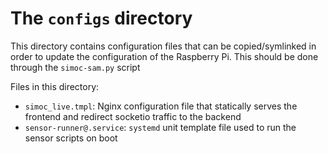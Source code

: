 # The `configs` directory

This directory contains configuration files that can be copied/symlinked
in order to update the configuration of the Raspberry Pi.
This should be done through the `simoc-sam.py` script

Files in this directory:
* `simoc_live.tmpl`: Nginx configuration file that statically serves the
  frontend and redirect socketio traffic to the backend
* `sensor-runner@.service`: `systemd` unit template file used to run the
  sensor scripts on boot
